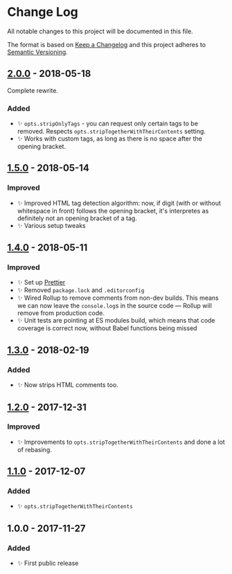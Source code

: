 # Change Log

All notable changes to this project will be documented in this file.

The format is based on [Keep a Changelog](http://keepachangelog.com/)
and this project adheres to [Semantic Versioning](http://semver.org/).

## [2.0.0] - 2018-05-18

Complete rewrite.

### Added

* ✨ `opts.stripOnlyTags` - you can request only certain tags to be removed. Respects `opts.stripTogetherWithTheirContents` setting.
* ✨ Works with custom tags, as long as there is no space after the opening bracket.

## [1.5.0] - 2018-05-14

### Improved

* ✨ Improved HTML tag detection algorithm: now, if digit (with or without whitespace in front) follows the opening bracket, it's interpretes as definitely not an opening bracket of a tag.
* ✨ Various setup tweaks

## [1.4.0] - 2018-05-11

### Improved

* ✨ Set up [Prettier](https://prettier.io)
* ✨ Removed `package.lock` and `.editorconfig`
* ✨ Wired Rollup to remove comments from non-dev builds. This means we can now leave the `console.log`s in the source code — Rollup will remove from production code.
* ✨ Unit tests are pointing at ES modules build, which means that code coverage is correct now, without Babel functions being missed

## [1.3.0] - 2018-02-19

### Added

* ✨ Now strips HTML comments too.

## [1.2.0] - 2017-12-31

### Improved

* ✨ Improvements to `opts.stripTogetherWithTheirContents` and done a lot of rebasing.

## [1.1.0] - 2017-12-07

### Added

* ✨ `opts.stripTogetherWithTheirContents`

## 1.0.0 - 2017-11-27

### Added

* ✨ First public release

[1.1.0]: https://github.com/codsen/string-strip-html/compare/v1.0.1...v1.1.0
[1.2.0]: https://github.com/codsen/string-strip-html/compare/v1.1.0...v1.2.0
[1.3.0]: https://github.com/codsen/string-strip-html/compare/v1.2.6...v1.3.0
[1.4.0]: https://github.com/codsen/string-strip-html/compare/v1.3.2...v1.4.0
[1.5.0]: https://github.com/codsen/string-strip-html/compare/v1.4.0...v1.5.0
[2.0.0]: https://github.com/codsen/string-strip-html/compare/v1.5.0...v2.0.0
